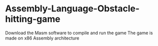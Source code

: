 # Assembly-Language-Obstacle-hitting-game
Download the Masm software to compile and run the game
The game is made on x86 Assembly architecture
